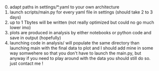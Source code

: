 0) adapt paths in settings/*.yaml to your own architecture
1) launch scripts/main.py for every yaml file in settings (should take 2 to 3 days)
2) up to 1 Tbytes will be written (not really optimized but could no go much lower imo)
4) plots are produced in analysis by either notebooks or python code and save in output (hopefully)
5) launching code in analysis/ will populate the same directory than launching main with the final data to plot
   and I should add mine in some way somwehere so that you don't have to launch the main.py, but anyway if you need to play around
   with the data you should still do so. just contact me ! 
